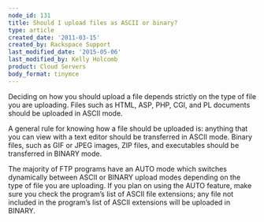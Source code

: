 ```yaml
---
node_id: 131
title: Should I upload files as ASCII or binary?
type: article
created_date: '2011-03-15'
created_by: Rackspace Support
last_modified_date: '2015-05-06'
last_modified_by: Kelly Holcomb
product: Cloud Servers
body_format: tinymce
---
```


Deciding on how you should upload a file depends strictly on the type of
file you are uploading. Files such as HTML, ASP, PHP, CGI, and PL
documents should be uploaded in ASCII mode.

A general rule for knowing how a file should be uploaded is: anything
that you can view with a text editor should be transferred in ASCII
mode. Binary files, such as GIF or JPEG images, ZIP files, and
executables should be transferred in BINARY mode.

The majority of FTP programs have an AUTO mode which switches
dynamically between ASCII or BINARY upload modes depending on the type
of file you are uploading. If you plan on using the AUTO feature, make
sure you check the program&rsquo;s list of ASCII file extensions; any file not
included in the program&rsquo;s list of ASCII extensions will be uploaded in
BINARY.



